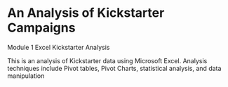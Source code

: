 # An Analysis of Kickstarter Campaigns
Module 1 Excel Kickstarter Analysis

This is an analysis of Kickstarter data using Microsoft Excel. 
Analysis techniques include Pivot tables, Pivot Charts, statistical analysis, and data manipulation

